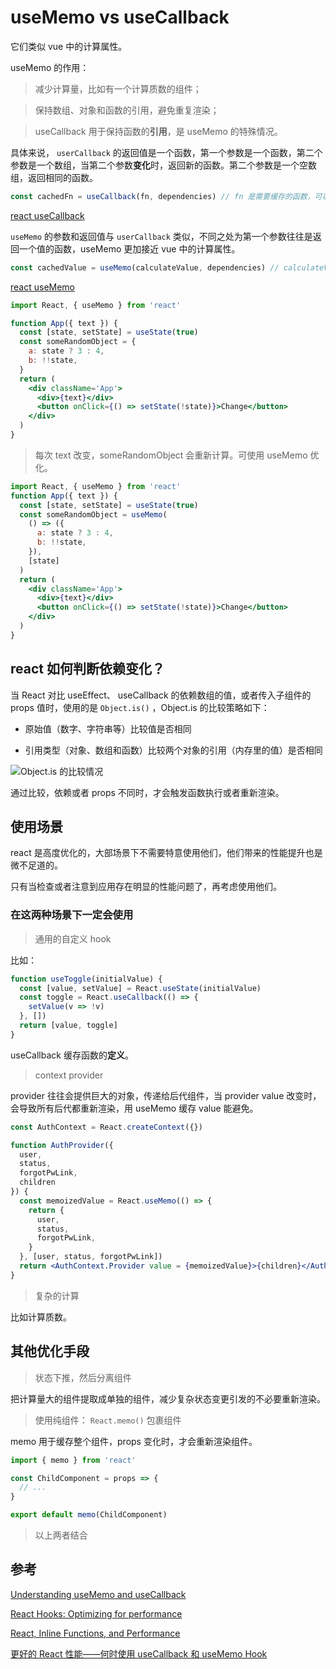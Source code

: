 # useMemo vs useCallback

它们类似 vue 中的计算属性。

useMemo 的作用：

> 减少计算量，比如有一个计算质数的组件；

> 保持数组、对象和函数的引用，避免重复渲染；

> useCallback 用于保持函数的**引用**，是 useMemo 的特殊情况。

具体来说， `userCallback` 的返回值是一个函数，第一个参数是一个函数，第二个参数是一个数组，当第二个参数**变化**时，返回新的函数。第二个参数是一个空数组，返回相同的函数。

```js
const cachedFn = useCallback(fn, dependencies) // fn 是需要缓存的函数，可以有任何参数
```

[react useCallback](https://beta.reactjs.org/reference/react/useCallback)

`useMemo` 的参数和返回值与 `userCallback` 类似，不同之处为第一个参数往往是返回一个值的函数，useMemo 更加接近 vue 中的计算属性。

```js
const cachedValue = useMemo(calculateValue, dependencies) // calculateValue 计算想要缓存的值的函数，不能有参数，需要有返回值
```

[react useMemo](https://beta.reactjs.org/reference/react/useMemo)

```jsx
import React, { useMemo } from 'react'

function App({ text }) {
  const [state, setState] = useState(true)
  const someRandomObject = {
    a: state ? 3 : 4,
    b: !!state,
  }
  return (
    <div className='App'>
      <div>{text}</div>
      <button onClick={() => setState(!state)}>Change</button>
    </div>
  )
}
```

> 每次 text 改变，someRandomObject 会重新计算。可使用 useMemo 优化。

```jsx
import React, { useMemo } from 'react'
function App({ text }) {
  const [state, setState] = useState(true)
  const someRandomObject = useMemo(
    () => ({
      a: state ? 3 : 4,
      b: !!state,
    }),
    [state]
  )
  return (
    <div className='App'>
      <div>{text}</div>
      <button onClick={() => setState(!state)}>Change</button>
    </div>
  )
}
```

## react 如何判断依赖变化？

当 React 对比 useEffect、 useCallback 的依赖数组的值，或者传入子组件的 props 值时，使用的是 `Object.is()` ，Object.is 的比较策略如下：

* 原始值（数字、字符串等）比较值是否相同

* 引用类型（对象、数组和函数）比较两个对象的引用（内存里的值）是否相同

![Object.is 的比较情况](https://cdn.jsdelivr.net/gh/jackchoumine/jack-picture@master/Object.is.png)

通过比较，依赖或者 props 不同时，才会触发函数执行或者重新渲染。

## 使用场景

react 是高度优化的，大部场景下不需要特意使用他们，他们带来的性能提升也是微不足道的。

只有当检查或者注意到应用存在明显的性能问题了，再考虑使用他们。

### 在这两种场景下一定会使用

> 通用的自定义 hook

比如：

```js
function useToggle(initialValue) {
  const [value, setValue] = React.useState(initialValue)
  const toggle = React.useCallback(() => {
    setValue(v => !v)
  }, [])
  return [value, toggle]
}
```

useCallback 缓存函数的**定义**。

> context provider

provider 往往会提供巨大的对象，传递给后代组件，当 provider value 改变时，会导致所有后代都重新渲染，用 useMemo 缓存 value 能避免。

```jsx
const AuthContext = React.createContext({})

function AuthProvider({
  user,
  status,
  forgotPwLink,
  children
}) {
  const memoizedValue = React.useMemo(() => {
    return {
      user,
      status,
      forgotPwLink,
    }
  }, [user, status, forgotPwLink])
  return <AuthContext.Provider value = {memoizedValue}>{children}</AuthContext.Provider>
}
```

> 复杂的计算

比如计算质数。

## 其他优化手段

> 状态下推，然后分离组件

把计算量大的组件提取成单独的组件，减少复杂状态变更引发的不必要重新渲染。

> 使用纯组件： `React.memo()` 包裹组件

memo 用于缓存整个组件，props 变化时，才会重新渲染组件。

```jsx
import { memo } from 'react'

const ChildComponent = props => {
  // ...
}

export default memo(ChildComponent)
```

> 以上两者结合

## 参考

[Understanding useMemo and useCallback](https://www.joshwcomeau.com/react/usememo-and-usecallback/)

[React Hooks: Optimizing for performance](https://itnext.io/optimizing-react-code-with-hooks-3eaaf5978351)

[React, Inline Functions, and Performance](https://reacttraining.com/blog/react-inline-functions-and-performance/)

[更好的 React 性能——何时使用 useCallback 和 useMemo Hook](https://mp.weixin.qq.com/s/dN5OxLeTSS3QDwKIHJXCfQ)
